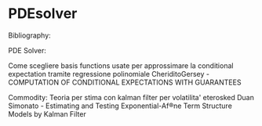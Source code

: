 # PDEsolver


Bibliography:

PDE Solver:

Come scegliere basis functions usate per approssimare la conditional expectation tramite regressione polinomiale
CheriditoGersey - COMPUTATION OF CONDITIONAL EXPECTATIONS WITH GUARANTEES

Commodity:
Teoria per stima con kalman filter per volatilita' eterosked
Duan Simonato - Estimating and Testing Exponential-Af®ne Term Structure Models by Kalman Filter
